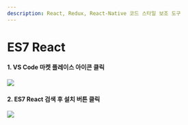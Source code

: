 ```yaml
---
description: React, Redux, React-Native 코드 스타일 보조 도구
---
```


# ES7 React

#### 1. VS Code 마켓 플레이스 아이콘 클릭 &#x20;

![](../../.gitbook/assets/vse\_10.png)

#### 2. ES7 React 검색 후 설치 버튼 클릭&#x20;

![](../../.gitbook/assets/vse\_09.png)
